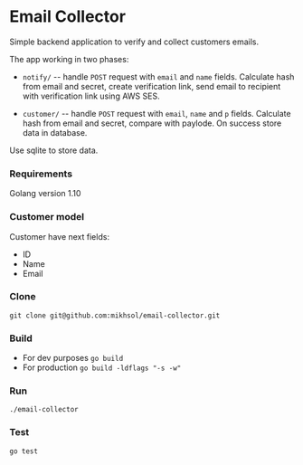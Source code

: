 # Email Collector

Simple backend application to verify and collect customers emails.

The app working in two phases:

* `notify/` -- handle `POST` request with `email` and `name` fields.
Calculate hash from email and secret, create verification link, send
email to recipient with verification link using AWS SES.

* `customer/` -- handle `POST` request with  `email`, `name` and `p` fields. Calculate
hash from email and secret, compare with  paylode. On success store data in database.

Use sqlite to store data.

### Requirements

Golang version 1.10

### Customer model

Customer have next fields:
* ID
* Name
* Email

### Clone

`git clone git@github.com:mikhsol/email-collector.git`

### Build

* For dev purposes `go build`
* For production `go build -ldflags "-s -w"`

### Run

`./email-collector`

### Test
`go test`
